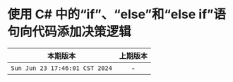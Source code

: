 # 使用 C# 中的“if”、“else”和“else if”语句向代码添加决策逻辑

|本期版本|上期版本
|:---:|:---:
`Sun Jun 23 17:46:01 CST 2024` | -